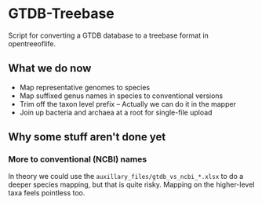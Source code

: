 # GTDB-Treebase
Script for converting a GTDB database to a treebase format in opentreeoflife.

## What we do now

* Map representative genomes to species
* Map suffixed genus names in species to conventional versions
* Trim off the taxon level prefix &ndash; Actually we can do it in the mapper
* Join up bacteria and archaea at a root for single-file upload

## Why some stuff aren't done yet

### More to conventional (NCBI) names

In theory we could use the `auxillary_files/gtdb_vs_ncbi_*.xlsx` to do a deeper species
mapping, but that is quite risky. Mapping on the higher-level taxa feels pointless too.
